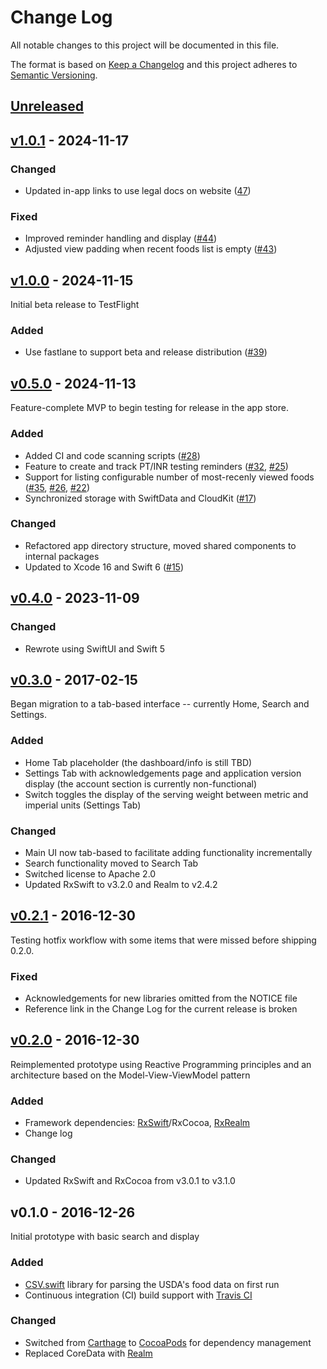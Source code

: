 # Change Log

All notable changes to this project will be documented in this file.

The format is based on [Keep a Changelog](http://keepachangelog.com/)
and this project adheres to [Semantic Versioning](http://semver.org/).

## [Unreleased]

## [v1.0.1] - 2024-11-17

### Changed

- Updated in-app links to use legal docs on website ([47](https://github.com/robertwtucker/kfinderapp-ios/pull/47))

### Fixed

- Improved reminder handling and display ([#44](https://github.com/robertwtucker/kfinderapp-ios/pull/44))
- Adjusted view padding when recent foods list is empty ([#43](https://github.com/robertwtucker/kfinderapp-ios/pull/43))

## [v1.0.0] - 2024-11-15

Initial beta release to TestFlight

### Added

- Use fastlane to support beta and release distribution ([#39](https://github.com/robertwtucker/kfinderapp-ios/pull/39))

## [v0.5.0] - 2024-11-13

Feature-complete MVP to begin testing for release in the app store.

### Added

- Added CI and code scanning scripts ([#28](https://github.com/robertwtucker/kfinderapp-ios/pull/28))
- Feature to create and track PT/INR testing reminders ([#32](https://github.com/robertwtucker/kfinderapp-ios/pull/32),
  [#25](https://github.com/robertwtucker/kfinderapp-ios/pull/25))
- Support for listing configurable number of most-recenly viewed foods ([#35](https://github.com/robertwtucker/kfinderapp-ios/pull/35),
  [#26](https://github.com/robertwtucker/kfinderapp-ios/pull/26),
  [#22](https://github.com/robertwtucker/kfinderapp-ios/pull/22))
- Synchronized storage with SwiftData and CloudKit ([#17](https://github.com/robertwtucker/kfinderapp-ios/pull/17))

### Changed

- Refactored app directory structure, moved shared components to internal
  packages
- Updated to Xcode 16 and Swift 6 ([#15](https://github.com/robertwtucker/kfinderapp-ios/pull/15))

## [v0.4.0] - 2023-11-09

### Changed

- Rewrote using SwiftUI and Swift 5

## [v0.3.0] - 2017-02-15

Began migration to a tab-based interface -- currently Home, Search and Settings.

### Added

- Home Tab placeholder (the dashboard/info is still TBD)
- Settings Tab with acknowledgements page and application version display (the
  account section is currently non-functional)
- Switch toggles the display of the serving weight between metric and imperial
  units (Settings Tab)

### Changed

- Main UI now tab-based to facilitate adding functionality incrementally
- Search functionality moved to Search Tab
- Switched license to Apache 2.0
- Updated RxSwift to v3.2.0 and Realm to v2.4.2

## [v0.2.1] - 2016-12-30

Testing hotfix workflow with some items that were missed before shipping 0.2.0.

### Fixed

- Acknowledgements for new libraries omitted from the NOTICE file
- Reference link in the Change Log for the current release is broken

## [v0.2.0] - 2016-12-30

Reimplemented prototype using Reactive Programming principles and an architecture
based on the Model-View-ViewModel pattern

### Added

- Framework dependencies: [RxSwift](https://github.com/ReactiveX/RxSwift)/RxCocoa,
  [RxRealm](https://github.com/RxSwiftCommunity/RxRealm)
- Change log

### Changed

- Updated RxSwift and RxCocoa from v3.0.1 to v3.1.0

## v0.1.0 - 2016-12-26

Initial prototype with basic search and display

### Added

- [CSV.swift](https://github.com/yaslab/CSV.swift) library for parsing the
  USDA's food data on first run
- Continuous integration (CI) build support with [Travis CI](https://travis-ci.org/robertwtucker/kfinderapp-ios)

### Changed

- Switched from [Carthage](https://github.com/Carthage/Carthage) to
  [CocoaPods](https://cocoapods.org/about) for dependency management
- Replaced CoreData with [Realm](https://realm.io/)

[Unreleased]: https://github.com/robertwtucker/kfinderapp-ios/compare/v1.0.1...HEAD
[v1.0.1]: https://github.com/robertwtucker/kfinderapp-ios/compare/v1.0.0...v1.0.1
[v1.0.0]: https://github.com/robertwtucker/kfinderapp-ios/compare/v0.5.0...v1.0.0
[v0.5.0]: https://github.com/robertwtucker/kfinderapp-ios/compare/v0.4.0...v0.5.0
[v0.4.0]: https://github.com/robertwtucker/kfinderapp-ios/compare/v0.3.0...v0.4.0
[v0.3.0]: https://github.com/robertwtucker/kfinderapp-ios/compare/v0.2.1...v0.3.0
[v0.2.1]: https://github.com/robertwtucker/kfinderapp-ios/compare/v0.2.0...v0.2.1
[v0.2.0]: https://github.com/robertwtucker/kfinderapp-ios/compare/v0.1.0...v0.2.0
